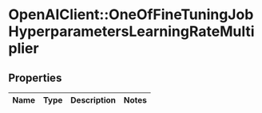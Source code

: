 # OpenAIClient::OneOfFineTuningJobHyperparametersLearningRateMultiplier

## Properties
Name | Type | Description | Notes
------------ | ------------- | ------------- | -------------

